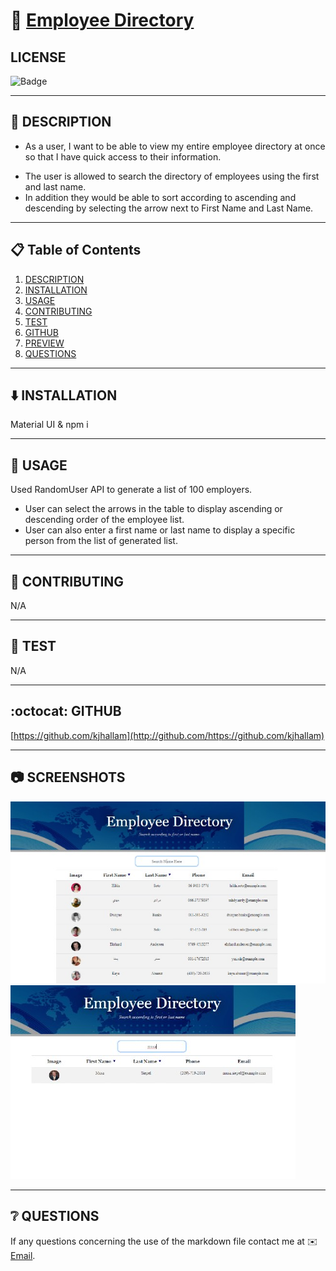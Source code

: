 
# 🔗 [Employee Directory](https://github.com/kjhallam/19_employee_directory.git)

## LICENSE

![Badge](https://img.shields.io/badge/license-MIT-brightgreen)

---

## 📓 DESCRIPTION

* As a user, I want to be able to view my entire employee directory at once so that I have quick access to their information.

- The user is allowed to search the directory of employees using the first and last name. 
- In addition they would be able to sort according to ascending and descending by selecting the arrow next to First Name and Last Name.

---

## 📋 Table of Contents

  1. [DESCRIPTION](#description)
  2. [INSTALLATION](#installation)
  3. [USAGE](#usage)
  4. [CONTRIBUTING](#contributing)
  5. [TEST](#test)
  6. [GITHUB](#github)
  7. [PREVIEW](#preview)
  7. [QUESTIONS](#questions)
  
---

## ⬇️ INSTALLATION

Material UI & npm i

---

## 📓 USAGE

Used RandomUser API to generate a list of 100 employers.
- User can select the arrows in the table to display ascending or descending order of the employee list.
- User can also enter a first name or last name to display a specific person from the list of generated list.

---

## 📓 CONTRIBUTING

N/A

---

## 🧪 TEST

N/A

---

## :octocat: GITHUB

[https://github.com/kjhallam](http://github.com/https://github.com/kjhallam)

---

## 📷 SCREENSHOTS

![employee-main](./src/images/EMP-DIR.jpg)
![search](./src/images/SEARCH.jpg)

---

## ❔ QUESTIONS

If any questions concerning the use of the markdown file contact me at ✉️ [Email](kjhallam321@gmail.com).
